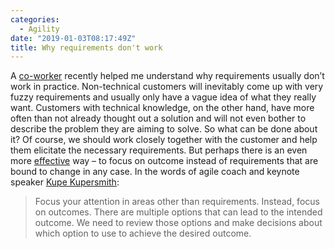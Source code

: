 ```yaml
---
categories:
  - Agility
date: "2019-01-03T08:17:49Z"
title: Why requirements don't work
---
```


A [co-worker](http://pickypython.blogspot.com/) recently helped me understand why requirements usually don’t work in practice. Non-technical customers will inevitably come up with very fuzzy requirements and usually only have a vague idea of what they really want. Customers with technical knowledge, on the other hand, have more often than not already thought out a solution and will not even bother to describe the problem they are aiming to solve. So what can be done about it? Of course, we should work closely together with the customer and help them elicitate the necessary requirements. But perhaps there is an even more [effective](../efficiency-vs-effectiveness) way – to focus on outcome instead of requirements that are bound to change in any case. In the words of agile coach and keynote speaker [Kupe Kupersmith](http://www.kupetalks.com/about/):

> Focus your attention in areas other than requirements. Instead, focus on outcomes. There are multiple options that can lead to the intended outcome. We need to review those options and make decisions about which option to use to achieve the desired outcome.
